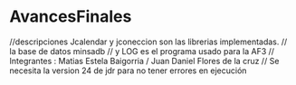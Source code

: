 # AvancesFinales  



//descripciones Jcalendar y jconeccion son las librerias implementadas. 
// la base de datos minsadb
// y LOG es el programa usado para la AF3
// Integrantes : Matias Estela Baigorria / Juan Daniel Flores de la cruz
// Se necesita la version 24 de jdr para no tener errores en ejecución
